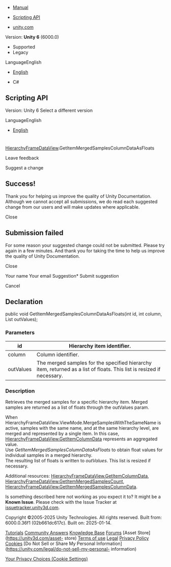 [ ]()

  * [Manual](../Manual/index.html)
  * [Scripting API](../ScriptReference/index.html)

  * [unity.com](https://unity.com/)

Version: **Unity 6** (6000.0)

  * Supported
  * Legacy

LanguageEnglish

  * [English]()

  * C#

[ ](https://docs.unity3d.com)

## Scripting API

Version: Unity 6 Select a different version

LanguageEnglish

  * [English]()

#
[HierarchyFrameDataView](Profiling.HierarchyFrameDataView.html).GetItemMergedSamplesColumnDataAsFloats

Leave feedback

Suggest a change

## Success!

Thank you for helping us improve the quality of Unity Documentation. Although
we cannot accept all submissions, we do read each suggested change from our
users and will make updates where applicable.

Close

## Submission failed

For some reason your suggested change could not be submitted. Please <a>try
again</a> in a few minutes. And thank you for taking the time to help us
improve the quality of Unity Documentation.

Close

Your name Your email Suggestion* Submit suggestion

Cancel

[ ]()

## Declaration

public void GetItemMergedSamplesColumnDataAsFloats(int id, int column,
List<float> outValues);

### Parameters

id | Hierarchy item identifier.  
---|---  
column | Column identifier.  
outValues | The merged samples for the specified hierarchy item, returned as a list of floats. This list is resized if necessary.  
  
### Description

Retrieves the merged samples for a specific hierarchy item. Merged samples are
returned as a list of floats through the outValues param.

When HierarchyFrameDataView.ViewMode.MergeSamplesWithTheSameName is active,
samples with the same name, and at the same hierarchy level, are merged and
represented by a single item. In this case,
[HierarchyFrameDataView.GetItemColumnData](Profiling.HierarchyFrameDataView.GetItemColumnData.html)
represents an aggregated value.  
Use _GetItemMergedSamplesColumnDataAsFloats_ to obtain float values for
individual samples in a merged hierarchy.  
The resulting list of floats is written to _outValues_. This list is resized
if necessary.  
  
Additional resources:
[HierarchyFrameDataView.GetItemColumnData](Profiling.HierarchyFrameDataView.GetItemColumnData.html),
[HierarchyFrameDataView.GetItemMergedSamplesCount](Profiling.HierarchyFrameDataView.GetItemMergedSamplesCount.html),
[HierarchyFrameDataView.GetItemMergedSamplesColumnData](Profiling.HierarchyFrameDataView.GetItemMergedSamplesColumnData.html).

Is something described here not working as you expect it to? It might be a
**Known Issue**. Please check with the Issue Tracker at
[issuetracker.unity3d.com](https://issuetracker.unity3d.com).

Copyright ©2005-2025 Unity Technologies. All rights reserved. Built from:
6000.0.36f1 (02b661dc617c). Built on: 2025-01-14.

[Tutorials](https://unity3d.com/learn) [Community
Answers](https://answers.unity3d.com) [Knowledge
Base](https://support.unity3d.com/hc/en-us)
[Forums](https://forum.unity3d.com) [Asset Store](https://unity3d.com/asset-
store) [Terms of use](https://docs.unity3d.com/Manual/TermsOfUse.html)
[Legal](https://unity.com/legal) [Privacy
Policy](https://unity.com/legal/privacy-policy)
[Cookies](https://unity.com/legal/cookie-policy) [Do Not Sell or Share My
Personal Information](https://unity.com/legal/do-not-sell-my-personal-
information)

[Your Privacy Choices (Cookie Settings)](javascript:void\(0\);)

